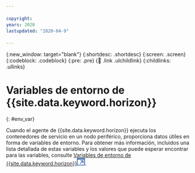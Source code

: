 ```yaml
---

copyright:
years: 2020
lastupdated: "2020-04-9"

---
```


{:new_window: target="blank"}
{:shortdesc: .shortdesc}
{:screen: .screen}
{:codeblock: .codeblock}
{:pre: .pre}
{:child: .link .ulchildlink}
{:childlinks: .ullinks}

# Variables de entorno de {{site.data.keyword.horizon}}
{: #env_var}

Cuando el agente de {{site.data.keyword.horizon}} ejecuta los contenedores de servicio en
un nodo periférico, proporciona datos útiles en forma de variables de entorno. Para obtener más información, incluidos una lista detallada de estas variables y los valores que puede esperar encontrar para las variables, consulte [Variables de entorno
de {{site.data.keyword.horizon}}![Se abre en otro separador](../../images/icons/launch-glyph.svg "Se abre en otro separador")](https://github.com/open-horizon/anax/blob/master/doc/managed_workloads.md).
